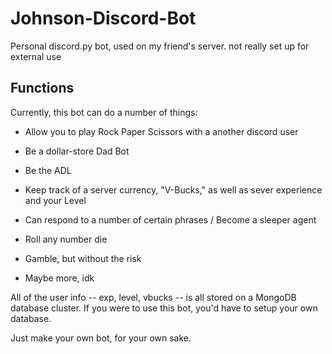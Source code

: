 # Johnson-Discord-Bot
Personal discord.py bot, used on my friend's server. not really set up for external use

## Functions
Currently, this bot can do a number of things:

  * Allow you to play Rock Paper Scissors with a another discord user
  
  * Be a dollar-store Dad Bot
  
  * Be the ADL
  
  * Keep track of a server currency, "V-Bucks," as well as sever experience and your Level
  
  * Can respond to a number of certain phrases / Become a sleeper agent
  
  * Roll any number die
  
  * Gamble, but without the risk
  
  * Maybe more, idk
  
All of the user info -- exp, level, vbucks -- is all stored on a MongoDB database cluster. If you were to use this bot, you'd have to setup your own database. 

Just make your own bot, for your own sake.
  

